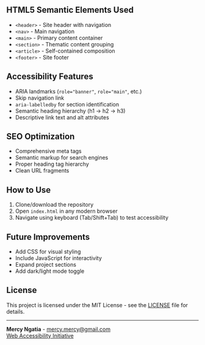 
## HTML5 Semantic Elements Used

- `<header>` - Site header with navigation
- `<nav>` - Main navigation
- `<main>` - Primary content container
- `<section>` - Thematic content grouping
- `<article>` - Self-contained composition
- `<footer>` - Site footer

## Accessibility Features

- ARIA landmarks (`role="banner"`, `role="main"`, etc.)
- Skip navigation link
- `aria-labelledby` for section identification
- Semantic heading hierarchy (h1 → h2 → h3)
- Descriptive link text and alt attributes

## SEO Optimization

- Comprehensive meta tags
- Semantic markup for search engines
- Proper heading tag hierarchy
- Clean URL fragments

## How to Use

1. Clone/download the repository
2. Open `index.html` in any modern browser
3. Navigate using keyboard (Tab/Shift+Tab) to test accessibility

## Future Improvements

- Add CSS for visual styling
- Include JavaScript for interactivity
- Expand project sections
- Add dark/light mode toggle

## License

This project is licensed under the MIT License - see the [LICENSE](LICENSE) file for details.

---
**Mercy Ngatia** - [mercy.mercy@gmail.com](mailto:mercy.mercy@gmail.com)  
[Web Accessibility Initiative](https://www.w3.org/WAI/)
